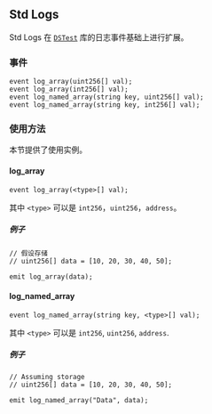 ## Std Logs

Std Logs 在 [`DSTest`](.../ds-test.md#logging) 库的日志事件基础上进行扩展。

### 事件

```solidity
event log_array(uint256[] val);
event log_array(int256[] val);
event log_named_array(string key, uint256[] val);
event log_named_array(string key, int256[] val);
```

### 使用方法

本节提供了使用实例。

#### log\_array

```solidity
event log_array(<type>[] val);
```

其中 `<type>` 可以是 `int256`，`uint256`，`address`。

##### 例子

```solidity
// 假设存储
// uint256[] data = [10, 20, 30, 40, 50]; 

emit log_array(data);
```

#### log\_named\_array

```solidity
event log_named_array(string key, <type>[] val);
```

其中 `<type>` 可以是 `int256`, `uint256`, `address`.

##### 例子

```solidity
// Assuming storage
// uint256[] data = [10, 20, 30, 40, 50]; 

emit log_named_array("Data", data);
```
